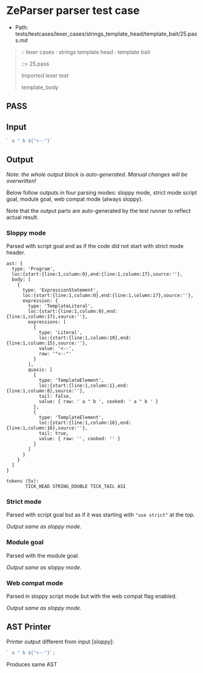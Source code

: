 # ZeParser parser test case

- Path: tests/testcases/lexer_cases/strings_template_head/template_bait/25.pass.md

> :: lexer cases : strings template head : template bait
>
> ::> 25.pass
>
> Imported lexer test
>
> template_body

## PASS

## Input

`````js
` a " b ${"<--"}`
`````

## Output

_Note: the whole output block is auto-generated. Manual changes will be overwritten!_

Below follow outputs in four parsing modes: sloppy mode, strict mode script goal, module goal, web compat mode (always sloppy).

Note that the output parts are auto-generated by the test runner to reflect actual result.

### Sloppy mode

Parsed with script goal and as if the code did not start with strict mode header.

`````
ast: {
  type: 'Program',
  loc:{start:{line:1,column:0},end:{line:1,column:17},source:''},
  body: [
    {
      type: 'ExpressionStatement',
      loc:{start:{line:1,column:0},end:{line:1,column:17},source:''},
      expression: {
        type: 'TemplateLiteral',
        loc:{start:{line:1,column:0},end:{line:1,column:17},source:''},
        expressions: [
          {
            type: 'Literal',
            loc:{start:{line:1,column:10},end:{line:1,column:15},source:''},
            value: '<--',
            raw: '"<--"'
          }
        ],
        quasis: [
          {
            type: 'TemplateElement',
            loc:{start:{line:1,column:1},end:{line:1,column:8},source:''},
            tail: false,
            value: { raw: ' a " b ', cooked: ' a " b ' }
          },
          {
            type: 'TemplateElement',
            loc:{start:{line:1,column:16},end:{line:1,column:16},source:''},
            tail: true,
            value: { raw: '', cooked: '' }
          }
        ]
      }
    }
  ]
}

tokens (5x):
       TICK_HEAD STRING_DOUBLE TICK_TAIL ASI
`````

### Strict mode

Parsed with script goal but as if it was starting with `"use strict"` at the top.

_Output same as sloppy mode._

### Module goal

Parsed with the module goal.

_Output same as sloppy mode._

### Web compat mode

Parsed in sloppy script mode but with the web compat flag enabled.

_Output same as sloppy mode._

## AST Printer

Printer output different from input [sloppy]:

````js
` a " b ${"<--"}`;
````

Produces same AST
